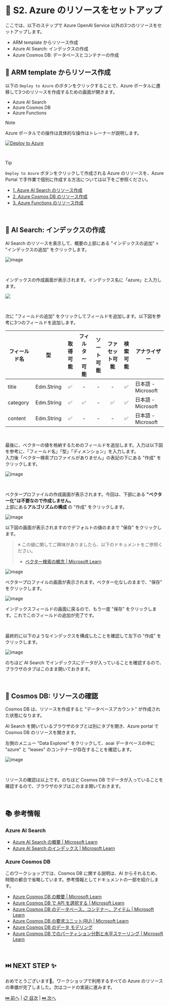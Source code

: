 # 🧪 S2. Azure のリソースをセットアップ

ここでは、以下のステップで Azure OpenAI Service 以外の3つのリソースをセットアップします。

- ARM template からリソース作成
- Azure AI Search: インデックスの作成
- Azure Cosmos DB: データベースとコンテナーの作成

## 🔖 ARM template からリソース作成

以下の `Deploy to Azure` のボタンをクリックすることで、Azure ポータルに遷移して3つのリソースを作成するための画面が開きます。

- Azure AI Search
- Azure Cosmos DB
- Azure Functions

> [!NOTE]
> Azure ポータルでの操作は具体的な操作はトレーナーが説明します。

[![Deploy to Azure](https://aka.ms/deploytoazurebutton)](https://portal.azure.com/#create/Microsoft.Template/uri/https%3A%2F%2Fstyokosandbox.blob.core.windows.net%2Farm-templates%2Faoai-workshop-template.json)

<br>

> [!TIP]
> `Deploy to Azure` ボタンをクリックして作成される Azure のリソースを、Azure Portal で手作業で個別に作成する方法については以下をご参照ください。
>
> - [1. Azure AI Search のリソース作成](./setup-ai-search.md)
> - [2. Azure Cosmos DB のリソース作成](./setup-cosmos-db.md)
> - [3. Azure Functions のリソース作成](./setup-function-app.md)

<br>

## 🔖 AI Search: インデックスの作成


AI Search のリソースを表示して、概要の上部にある "インデックスの追加" > "インデックスの追加" をクリックします。

![image](./images/1-2-1.png)

<br>

インデックスの作成画面が表示されます。インデックス名に「azure」と入力します。

![](./images/1-2-2.png)

<br>

次に "フィールドの追加" をクリックしてフィールドを追加します。以下図を参考に3つのフィールドを追加します。

フィールド名 | 型 | 取得可能 | フィルター可能 | ソート可能 | ファセット可能 | 検索可能 | アナライザー
--- | --- | :---: | :---: | :---: | :---: | :---: | ---
title | Edm.String | ✅ | - | - | - | ✅ | 日本語 - Microsoft
category | Edm.String | ✅ | ✅ | - | ✅ | ✅ | 日本語 - Microsoft
content | Edm.String | ✅ | - | - | - | ✅ | 日本語 - Microsoft

<br>

最後に、ベクターの値を格納するためのフィールドを追加します。入力は以下図を参考に、「フィールド名」「型」「ディメンション」を入力します。  
入力後「ベクター検索プロファイルがありません」の表記の下にある "作成" をクリックします。

![image](./images/1-2-3.png)

<br>

ベクタープロファイルの作成画面が表示されます。今回は、下部にある **"ベクター化"は不要なので作成しません。**  
上部にある**アルゴリズムの構成** の "作成" をクリックします。

![image](./images/1-2-4_1.png)


以下図の画面が表示されますのでデフォルトの値のままで "保存" をクリックします。

> ※ この値に関してご興味がありましたら、以下のドキュメントをご参照ください。
>
> - [ベクター検索の概念 | Microsoft Learn](https://learn.microsoft.com/ja-jp/azure/search/vector-search-overview#why-use-vector-search)

![image](./images/1-2-4_2.png)


ベクタープロファイルの画面が表示されます。ベクター化なしのままで、"保存" をクリックします。

![image](./images/1-2-4_3.png)

インデックスフィールドの画面に戻るので、もう一度 "保存" をクリックします。これでこのフィールドの追加が完了です。

<br>

最終的に以下のようなインデックスを構成したことを確認して左下の "作成" をクリックします。

![image](./images/1-2-5.png)

のちほど AI Search でインデックスにデータが入っていることを確認するので、ブラウザのタブはこのまま開いておきます。

<br>

## 🔖 Cosmos DB: リソースの確認

Cosmos DB は、リソースを作成すると "データベースアカウント" が作成された状態になります。  

AI Search を開いているブラウザのタブとは別にタブを開き、Azure portal で Cosmos DB のリソースを開きます。

左側のメニュー "Data Explorer" をクリックして、aoai データベースの中に "azure" と "leases" のコンテナーが存在することを確認します。

![image](./images/1-3-1.png)

<br>

リソースの確認は以上です。のちほど Cosmos DB でデータが入っていることを確認するので、ブラウザのタブはこのまま開いておきます。

<br>

## 📚 参考情報

### Azure AI Search

- [Azure AI Search の概要 | Microsoft Learn](https://learn.microsoft.com/ja-jp/azure/search/search-what-is-azure-search)
- [Azure AI Search のインデックス | Microsoft Learn](https://learn.microsoft.com/ja-jp/azure/search/search-what-is-an-index)

### Azure Cosmos DB

このワークショップでは、Cosmos DB に関する説明は、AI からそれるため、時間の都合で省略しています。参考情報としてドキュメントの一部を紹介します。

- [Azure Cosmos DB の概要 | Microsoft Learn](https://learn.microsoft.com/ja-jp/azure/cosmos-db/introduction)
- [Azure Cosmos DB で API を選択する | Microsoft Learn](https://learn.microsoft.com/ja-jp/azure/cosmos-db/choose-api)
- [Azure Cosmos DB のデータベース、コンテナー、アイテム | Microsoft Learn](https://learn.microsoft.com/ja-jp/azure/cosmos-db/resource-model)
- [Azure Cosmos DB の要求ユニット(RU) | Microsoft Learn](https://learn.microsoft.com/ja-jp/azure/cosmos-db/request-units)
- [Azure Cosmos DB のデータ モデリング](https://learn.microsoft.com/ja-jp/azure/cosmos-db/nosql/modeling-data)
- [Azure Cosmos DB でのパーティション分割と水平スケーリング | Microsoft Learn](https://learn.microsoft.com/ja-jp/azure/cosmos-db/partitioning-overview)

<br>

## ⏭️ NEXT STEP ✨

おめでとうございます🎉。ワークショップで利用するすべての Azure のリソースの準備が完了しました。次はコードの実装に進みます。

[⏮️ 前へ](./setup-azure-openai.md) | [📋 目次](../README.md) | [⏭️ 次へ](./setup-function-app-code.md)
